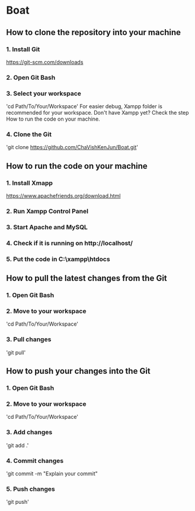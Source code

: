 # Boat

## How to clone the repository into your machine

### 1. Install Git
https://git-scm.com/downloads

### 2. Open Git Bash

### 3. Select your workspace
'cd Path/To/Your/Workspace'
For easier debug, Xampp folder is recommended for your workspace.
Don't have Xampp yet? Check the step How to run the code on your machine.

### 4. Clone the Git
'git clone https://github.com/ChaVishKenJun/Boat.git'

## How to run the code on your machine

### 1. Install Xmapp
https://www.apachefriends.org/download.html

### 2. Run Xampp Control Panel

### 3. Start Apache and MySQL

### 4. Check if it is running on http://localhost/

### 5. Put the code in C:\xampp\htdocs

## How to pull the latest changes from the Git
### 1. Open Git Bash

### 2. Move to your workspace
'cd Path/To/Your/Workspace'

### 3. Pull changes
'git pull'

## How to push your changes into the Git

### 1. Open Git Bash

### 2. Move to your workspace
'cd Path/To/Your/Workspace'

### 3. Add changes
'git add .'

### 4. Commit changes
'git commit -m "Explain your commit"

### 5. Push changes
'git push'

